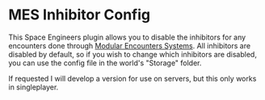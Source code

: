 # MES Inhibitor Config
This Space Engineers plugin allows you to disable the inhibitors for any encounters done through [Modular Encounters Systems](https://steamcommunity.com/sharedfiles/filedetails/?id=1521905890). All inhibitors are disabled by default, so if you wish to change which inhibitors are disabled, you can use the config file in the world's "Storage" folder.
  
If requested I will develop a version for use on servers, but this only works in singleplayer.
